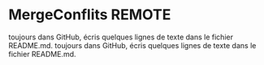 # MergeConflits REMOTE
toujours dans GitHub, écris quelques lignes de texte dans le fichier README.md.
toujours dans GitHub, écris quelques lignes de texte dans le fichier README.md.
